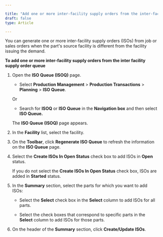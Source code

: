 ```yaml
---

title: "Add one or more inter-facility supply orders from the inter-facility supply order queue"
draft: false
type: Article

---
```


You can generate one or more inter-facility supply orders (ISOs) from job or sales orders when the part's source facility is different from the facility issuing the demand.

**To add one or more inter-facility supply orders from the inter facility supply order queue**

1. Open the **ISO Queue (ISOQ)** page.

    - Select **Production Management** > **Production Transactions** > **Planning** > **ISO Queue**.

    Or

    - Search for **ISOQ** or **ISO Queue** in the **Navigation box** and then select **ISO Queue.**

    The **ISO Queue (ISOQ)** page appears.

2. In the **Facility** list, select the facility.

3. On the **Toolbar**, click **Regenerate ISO Queue** to refresh the information on the **ISO Queue** page.

4. Select the **Create ISOs In Open Status** check box to add ISOs in **Open** status.

    If you do not select the **Create ISOs In Open Status** check box, ISOs are added in **Started** status.

5. In the **Summary** section, select the parts for which you want to add ISOs:

    - Select the **Select** check box in the **Select** column to add ISOs for all parts.

    - Select the check boxes that correspond to specific parts in the **Select** column to add ISOs for those parts.

6. On the header of the **Summary** section, click **Create/Update ISOs**.

​